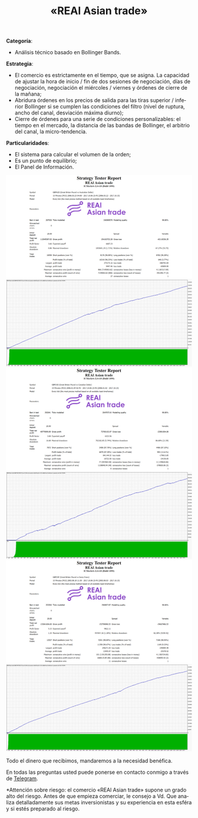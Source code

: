 ﻿---
layout: post-ea

group: El consejero téchnico
title: «REAl Asian trade»
meta: El consejero téchnico «REAl Asian trade». Análisis técnico basado en Bollinger Bands. Todo el dinero que recibimos, mandaremos a la necesidad benéfica.
logo: real_asian_trade.svg
order: 1

category: ea

og: img/og-real-asian-trade.jpg

lang: es
ref: real_asian_trade
---


**Categoría**:
  - Análisis técnico basado en Bollinger Bands.

**Estrategia**:
  - El comercio es estrictamente en el tiempo, que se asigna. La capacidad de ajustar la hora de inicio / fin de dos sesiones de negociación, días de negociación, negociación el miércoles / viernes y órdenes de cierre de la mañana;
  - Abridura órdenes en los precios de salida para las tiras superior / inferior Bollinger si se cumplen las condiciones del filtro (nivel de ruptura, ancho del canal, desviación máxima diurno);
  - Cierre de órdenes para una serie de condiciones personalizables: el tiempo en el mercado, la distancia de las bandas de Bollinger, el arbitrio del canal, la micro-tendencia.

**Particularidades**:
  - El sistema para calcular el volumen de la orden;
  - Es un punto de equilibrio;
  - El Panel de Información.

<a data-fancybox="gallery" href="/img/ea/en/GBPAUD_Strategy_Tester_Report_REAl_Asian_trade_(ENG).png"><img src="/img/ea/en/GBPAUD_Strategy_Tester_Report_REAl_Asian_trade_(ENG).png" alt=""></a>
<a data-fancybox="gallery" href="/img/ea/en/GBPAUD_Strategy_Tester_Report_Graph_REAl_Asian_trade_(ENG).png"><img src="/img/ea/en/GBPAUD_Strategy_Tester_Report_Graph_REAl_Asian_trade_(ENG).png" alt=""></a>
<a data-fancybox="gallery" href="/img/ea/en/GBPCAD_Strategy_Tester_Report_REAl_Asian_trade_(ENG).png"><img src="/img/ea/en/GBPCAD_Strategy_Tester_Report_REAl_Asian_trade_(ENG).png" alt=""></a>
<a data-fancybox="gallery" href="/img/ea/en/GBPCAD_Strategy_Tester_Report_Graph_REAl_Asian_trade_(ENG).png"><img src="/img/ea/en/GBPCAD_Strategy_Tester_Report_Graph_REAl_Asian_trade_(ENG).png" alt=""></a>
<a data-fancybox="gallery" href="/img/ea/en/GBPCHF_Strategy_Tester_Report_REAl_Asian_trade_(ENG).png"><img src="/img/ea/en/GBPCHF_Strategy_Tester_Report_REAl_Asian_trade_(ENG).png" alt=""></a>
<a data-fancybox="gallery" href="/img/ea/en/GBPCHF_Strategy_Tester_Report_Graph_REAl_Asian_trade_(ENG).png"><img src="/img/ea/en/GBPCHF_Strategy_Tester_Report_Graph_REAl_Asian_trade_(ENG).png" alt=""></a>

Todo el dinero que recibimos, mandaremos a la necesidad benéfica.

En todas las preguntas usted puede ponerse en contacto conmigo a través de <a href="https://t.me/chutkoy" target="_blank">Telegram</a>.

*Attención sobre riesgo: el comercio «REAl Asian trade» supone un grado alto del riesgo. Antes de que empieza comerciar, le consejo a Vd. Que analiza detalladamente sus metas inversionistas y su experiencia en esta esféra y si estés preparado al riesgo.
